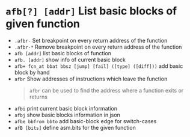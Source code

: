 <!-- TITLE: afb -->

#  `afb[?] [addr]`   List basic blocks of given function

- `.afbr-`   Set breakpoint on every return address of the function
- `.afbr-*`   Remove breakpoint on every return address of the function
- `afb [addr]`   list basic blocks of function
- `afb. [addr]`   show info of current basic block
- `afb+ fcn_at bbat bbsz [jump] [fail] ([type] ([diff]))`   add basic block by hand
- `afbr`   Show addresses of instructions which leave the function
	> `afbr` can be used to find the address where a function exits or returns
- `afbi`   print current basic block information
- `afbj`   show basic blocks information in json
- `afbe bbfrom bbto`   add basic-block edge for switch-cases
- `afB [bits]`   define asm.bits for the given function

<p hidden>afbr afb afb+ .afbr afbi afbj afbe afB</p>